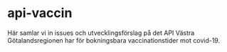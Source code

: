 # api-vaccin

Här samlar vi in issues och utvecklingsförslag på det API Västra Götalandsregionen har för bokningsbara vaccinationstider mot covid-19.
